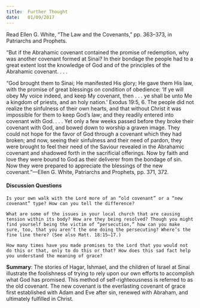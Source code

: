 ```yaml
---
title:  Further Thought
date:   01/09/2017
---
```


Read Ellen G. White, “The Law and the Covenants,” pp. 363–373, in Patriarchs and Prophets.

“But if the Abrahamic covenant contained the promise of redemption, why was another covenant formed at Sinai? In their bondage the people had to a great extent lost the knowledge of God and of the principles of the Abrahamic covenant. . . .

“God brought them to Sinai; He manifested His glory; He gave them His law, with the promise of great blessings on condition of obedience: ‘If ye will obey My voice indeed, and keep My covenant, then . . . ye shall be unto Me a kingdom of priests, and an holy nation.’ Exodus 19:5, 6. The people did not realize the sinfulness of their own hearts, and that without Christ it was impossible for them to keep God’s law; and they readily entered into covenant with God. . . . Yet only a few weeks passed before they broke their covenant with God, and bowed down to worship a graven image. They could not hope for the favor of God through a covenant which they had broken; and now, seeing their sinfulness and their need of pardon, they were brought to feel their need of the Saviour revealed in the Abrahamic covenant and shadowed forth in the sacrificial offerings. Now by faith and love they were bound to God as their deliverer from the bondage of sin. Now they were prepared to appreciate the blessings of the new covenant.”—Ellen G. White, Patriarchs and Prophets, pp. 371, 372.

#### Discussion Questions

`Is your own walk with the Lord more of an “old covenant” or a “new covenant” type? How can you tell the difference?`

`What are some of the issues in your local church that are causing tension within its body? How are they being resolved? Though you might find yourself being the victim of “persecution,” how can you make sure, too, that you aren’t the one doing the persecuting? Where’s the fine line there? (See also Matt. 18:15–17.)`

`How many times have you made promises to the Lord that you would not do this or that, only to do this or that? How does this sad fact help you understand the meaning of grace?`

**Summary**: The stories of Hagar, Ishmael, and the children of Israel at Sinai illustrate the foolishness of trying to rely upon our own efforts to accomplish what God has promised. This method of self-righteousness is referred to as the old covenant. The new covenant is the everlasting covenant of grace first established with Adam and Eve after sin, renewed with Abraham, and ultimately fulfilled in Christ.

